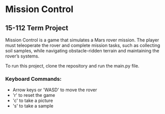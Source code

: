 # Mission Control
## 15-112 Term Project

Mission Control is a game that simulates a Mars rover mission. The player must teleoperate the rover and complete mission tasks, such as collecting soil samples, while navigating obstacle-ridden terrain and maintaining the rover’s systems.

To run this project, clone the repository and run the main.py file.

### Keyboard Commands:
- Arrow keys or 'WASD' to move the rover
- 'r' to reset the game
- 'c' to take a picture
- 's' to take a sample